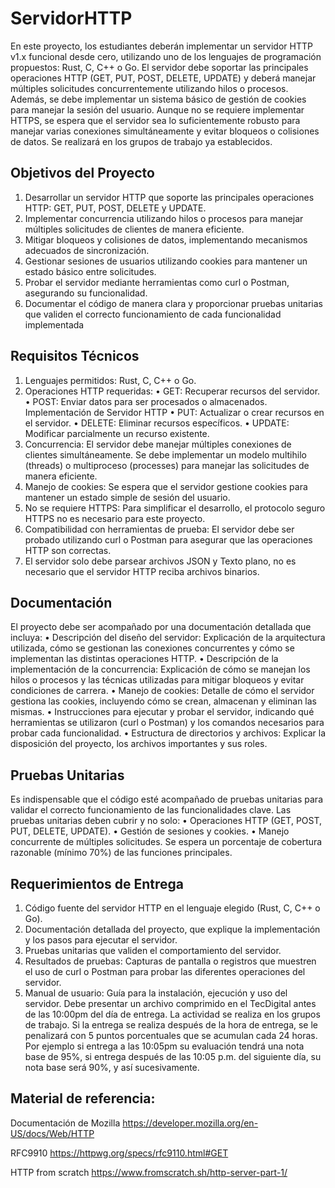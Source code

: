 # ServidorHTTP
En este proyecto, los estudiantes deberán implementar un servidor HTTP v1.x funcional desde cero, utilizando uno de los lenguajes de programación propuestos: Rust, C, C++ o Go. El servidor debe soportar las
principales operaciones HTTP (GET, PUT, POST, DELETE, UPDATE) y deberá manejar múltiples solicitudes
concurrentemente utilizando hilos o procesos. Además, se debe implementar un sistema básico de gestión
de cookies para manejar la sesión del usuario. Aunque no se requiere implementar HTTPS, se espera que el
servidor sea lo suficientemente robusto para manejar varias conexiones simultáneamente y evitar bloqueos
o colisiones de datos. Se realizará en los grupos de trabajo ya establecidos.


## Objetivos del Proyecto
1. Desarrollar un servidor HTTP que soporte las principales operaciones HTTP: GET, PUT, POST, DELETE
y UPDATE.
2. Implementar concurrencia utilizando hilos o procesos para manejar múltiples solicitudes de clientes
de manera eficiente.
3. Mitigar bloqueos y colisiones de datos, implementando mecanismos adecuados de sincronización.
4. Gestionar sesiones de usuarios utilizando cookies para mantener un estado básico entre solicitudes.
5. Probar el servidor mediante herramientas como curl o Postman, asegurando su funcionalidad.
6. Documentar el código de manera clara y proporcionar pruebas unitarias que validen el correcto funcionamiento de cada funcionalidad implementada

## Requisitos Técnicos
1. Lenguajes permitidos: Rust, C, C++ o Go.
2. Operaciones HTTP requeridas:
• GET: Recuperar recursos del servidor.
• POST: Enviar datos para ser procesados o almacenados.
Implementación de Servidor HTTP
• PUT: Actualizar o crear recursos en el servidor.
• DELETE: Eliminar recursos específicos.
• UPDATE: Modificar parcialmente un recurso existente.
3. Concurrencia: El servidor debe manejar múltiples conexiones de clientes simultáneamente. Se debe
implementar un modelo multihilo (threads) o multiproceso (processes) para manejar las solicitudes de
manera eficiente.
4. Manejo de cookies: Se espera que el servidor gestione cookies para mantener un estado simple de
sesión del usuario.
5. No se requiere HTTPS: Para simplificar el desarrollo, el protocolo seguro HTTPS no es necesario para
este proyecto.
6. Compatibilidad con herramientas de prueba: El servidor debe ser probado utilizando curl o Postman para asegurar que las operaciones HTTP son correctas.
7. El servidor solo debe parsear archivos JSON y Texto plano, no es necesario que el servidor HTTP reciba
archivos binarios.

## Documentación
El proyecto debe ser acompañado por una documentación detallada que incluya:
• Descripción del diseño del servidor: Explicación de la arquitectura utilizada, cómo se gestionan las
conexiones concurrentes y cómo se implementan las distintas operaciones HTTP.
• Descripción de la implementación de la concurrencia: Explicación de cómo se manejan los hilos o
procesos y las técnicas utilizadas para mitigar bloqueos y evitar condiciones de carrera.
• Manejo de cookies: Detalle de cómo el servidor gestiona las cookies, incluyendo cómo se crean, almacenan y eliminan las mismas.
• Instrucciones para ejecutar y probar el servidor, indicando qué herramientas se utilizaron (curl o
Postman) y los comandos necesarios para probar cada funcionalidad.
• Estructura de directorios y archivos: Explicar la disposición del proyecto, los archivos importantes y
sus roles.

## Pruebas Unitarias
Es indispensable que el código esté acompañado de pruebas unitarias para validar el correcto funcionamiento de las funcionalidades clave. Las pruebas unitarias deben cubrir y no solo:
• Operaciones HTTP (GET, POST, PUT, DELETE, UPDATE).
• Gestión de sesiones y cookies.
• Manejo concurrente de múltiples solicitudes.
Se espera un porcentaje de cobertura razonable (mínimo 70%) de las funciones principales.


## Requerimientos de Entrega
1. Código fuente del servidor HTTP en el lenguaje elegido (Rust, C, C++ o Go).
2. Documentación detallada del proyecto, que explique la implementación y los pasos para ejecutar el
servidor.
3. Pruebas unitarias que validen el comportamiento del servidor.
4. Resultados de pruebas: Capturas de pantalla o registros que muestren el uso de curl o Postman
para probar las diferentes operaciones del servidor.
5. Manual de usuario: Guía para la instalación, ejecución y uso del servidor.
Debe presentar un archivo comprimido en el TecDigital antes de las 10:00pm del día de entrega. La actividad
se realiza en los grupos de trabajo.
Si la entrega se realiza después de la hora de entrega, se le penalizará con 5 puntos porcentuales que se
acumulan cada 24 horas. Por ejemplo si entrega a las 10:05pm su evaluación tendrá una nota base de 95%,
si entrega después de las 10:05 p.m. del siguiente día, su nota base será 90%, y así sucesivamente.



## Material de referencia:


Documentación de Mozilla 
https://developer.mozilla.org/en-US/docs/Web/HTTP

RFC9910
https://httpwg.org/specs/rfc9110.html#GET

HTTP from scratch
https://www.fromscratch.sh/http-server-part-1/ 


